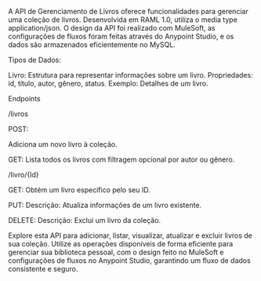 A API de Gerenciamento de Livros oferece funcionalidades para gerenciar uma coleção de livros. Desenvolvida em RAML 1.0, utiliza o media type application/json. O design da API foi realizado com MuleSoft, as configurações de fluxos foram feitas através do Anypoint Studio, e os dados são armazenados eficientemente no MySQL.

Tipos de Dados:

Livro:
Estrutura para representar informações sobre um livro.
Propriedades: id, título, autor, gênero, status.
Exemplo: Detalhes de um livro.

Endpoints

/livros

POST:

Adiciona um novo livro à coleção.

GET:
Lista todos os livros com filtragem opcional por autor ou gênero.

/livro/{Id}

GET:
Obtém um livro específico pelo seu ID.

PUT:
Descrição: Atualiza informações de um livro existente.

DELETE:
Descrição: Exclui um livro da coleção.

Explore esta API para adicionar, listar, visualizar, atualizar e excluir livros de sua coleção. Utilize as operações disponíveis de forma eficiente para gerenciar sua biblioteca pessoal, com o design feito no MuleSoft e configurações de fluxos no Anypoint Studio, garantindo um fluxo de dados consistente e seguro.





